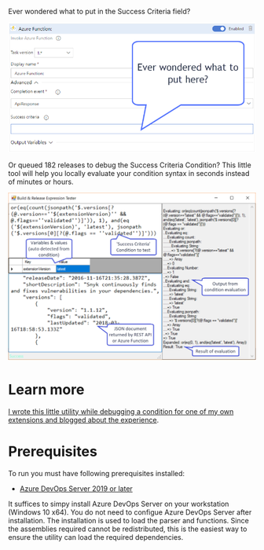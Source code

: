 Ever wondered what to put in the Success Criteria field?

![What to put here?](what-here.png)

Or queued 182 releases to debug the Success Criteria Condition? This little tool will help you locally evaluate your condition syntax in seconds instead of minutes or hours.

![Screenshot](screenshot.png)

# Learn more

[I wrote this little utility while debugging a condition for one of my own extensions and blogged about the experience](https://jessehouwing.net/vsts-release-create-complex-release-gate/).

# Prerequisites

To run you must have following prerequisites installed:

  * [Azure DevOps Server 2019 or later](https://visualstudio.microsoft.com/downloads/)
 
It suffices to simpy install Azure DevOps Server on your workstation (Windows 10 x64). You do not need to configue Azure DevOps Server after installation. The installation is used to load the parser and functions. Since the assemblies required cannot be redistributed, this is the easiest way to ensure the utility can load the required dependencies.